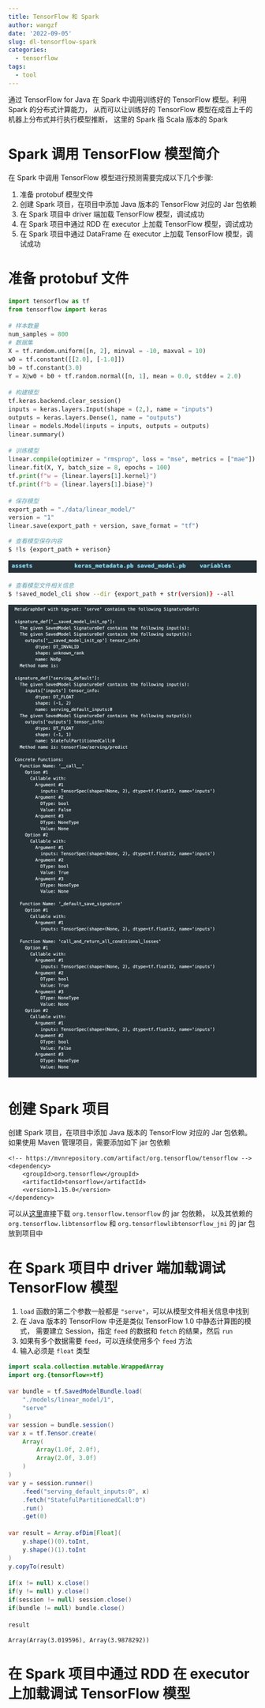 ```yaml
---
title: TensorFlow 和 Spark
author: wangzf
date: '2022-09-05'
slug: dl-tensorflow-spark
categories:
  - tensorflow
tags:
  - tool
---
```


通过 TensorFlow for Java 在 Spark 中调用训练好的 TensorFlow 模型。利用 Spark 的分布式计算能力，
从而可以让训练好的 TensorFlow 模型在成百上千的机器上分布式并行执行模型推断，
这里的 Spark 指 Scala 版本的 Spark

# Spark 调用 TensorFlow 模型简介

在 Spark 中调用 TensorFlow 模型进行预测需要完成以下几个步骤:

1. 准备 protobuf 模型文件
2. 创建 Spark 项目，在项目中添加 Java 版本的 TensorFlow 对应的 Jar 包依赖
3. 在 Spark 项目中 driver 端加载 TensorFlow 模型，调试成功
4. 在 Spark 项目中通过 RDD 在 executor 上加载 TensorFlow 模型，调试成功
5. 在 Spark 项目中通过 DataFrame 在 executor 上加载 TensorFlow 模型，调试成功

# 准备 protobuf 文件

```python
import tensorflow as tf
from tensorflow import keras

# 样本数量
num_samples = 800
# 数据集
X = tf.random.uniform([n, 2], minval = -10, maxval = 10)
w0 = tf.constant([[2.0], [-1.0]])
b0 = tf.constant(3.0)
Y = X@w0 + b0 + tf.random.normal([n, 1], mean = 0.0, stddev = 2.0)

# 构建模型
tf.keras.backend.clear_session()
inputs = keras.layers.Input(shape = (2,), name = "inputs")
outputs = keras.layers.Dense(1, name = "outputs")
linear = models.Model(inputs = inputs, outputs = outputs)
linear.summary()

# 训练模型
linear.compile(optimizer = "rmsprop", loss = "mse", metrics = ["mae"])
linear.fit(X, Y, batch_size = 8, epochs = 100)
tf.print(f"w = {linear.layers[1].kernel}")
tf.print(f"b = {linear.layers[1].biase}")

# 保存模型
export_path = "./data/linear_model/"
version = "1"
linear.save(export_path + version, save_format = "tf")
```

```bash
# 查看模型保存内容
$ !ls {export_path + verison}
```

![img](images/model_path.png)

```bash
# 查看模型文件相关信息
$ !saved_model_cli show --dir {export_path + str(version)} --all
```

![img](images/model.png)

# 创建 Spark 项目

创建 Spark 项目，在项目中添加 Java 版本的 TensorFlow 对应的 Jar 包依赖。
如果使用 Maven 管理项目，需要添加如下 jar 包依赖

```jar
<!-- https://mvnrepository.com/artifact/org.tensorflow/tensorflow -->
<dependency>
    <groupId>org.tensorflow</groupId>
    <artifactId>tensorflow</artifactId>
    <version>1.15.0</version>
</dependency>
```

可以从[这里](https://mvnrepository.com/artifact/org.tensorflow/tensorflow/1.15.0)直接下载 
`org.tensorflow.tensorflow` 的 jar 包依赖，
以及其依赖的 `org.tensorflow.libtensorflow` 和 `org.tensorflowlibtensorflow_jni` 的 jar 包放到项目中

# 在 Spark 项目中 driver 端加载调试 TensorFlow 模型

1. `load` 函数的第二个参数一般都是 `"serve"`，可以从模型文件相关信息中找到
2. 在 Java 版本的 TensorFlow 中还是类似 TensorFlow 1.0 中静态计算图的模式，
   需要建立 Session，指定 `feed` 的数据和 `fetch` 的结果，然后 `run`
3. 如果有多个数据需要 `feed`，可以连续使用多个 `feed` 方法
4. 输入必须是 `float` 类型

```java
import scala.collection.mutable.WrappedArray
import org.{tensorflow=>tf}

var bundle = tf.SavedModelBundle.load(
    "./models/linear_model/1", 
    "serve"
)
var session = bundle.session()
var x = tf.Tensor.create(
    Array(
        Array(1.0f, 2.0f), 
        Array(2.0f, 3.0f)
    )
)
var y = session.runner()
    .feed("serving_default_inputs:0", x)
    .fetch("StatefulPartitionedCall:0")
    .run()
    .get(0)

var result = Array.ofDim[Float](
    y.shape()(0).toInt, 
    y.shape()(1).toInt
)
y.copyTo(result)

if(x != null) x.close()
if(y != null) y.close()
if(session != null) session.close()
if(bundle != null) bundle.close()

result
```

```
Array(Array(3.019596), Array(3.9878292))
```

# 在 Spark 项目中通过 RDD 在 executor 上加载调试 TensorFlow 模型


